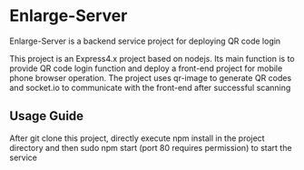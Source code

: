 # Enlarge-Server
Enlarge-Server is a backend service project for deploying QR code login

This project is an Express4.x project based on nodejs. Its main function is to provide QR code login function and deploy a front-end project for mobile phone browser operation.
The project uses qr-image to generate QR codes and socket.io to communicate with the front-end after successful scanning

## Usage Guide
After git clone this project, directly execute npm install in the project directory and then sudo npm start (port 80 requires permission) to start the service
